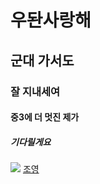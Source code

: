 # 우돤사랑해 
##  군대 가서도    
###  잘 지내세여
####  중3에 더 멋진 제가
#####  기다릴게요
![](https://img.insight.co.kr/static/2020/04/05/700/jhxdqodvj5s1d81890t7.jpg)
[조영](https://www.youtube.com/watch?v=fcbCn1FuSS4)  


